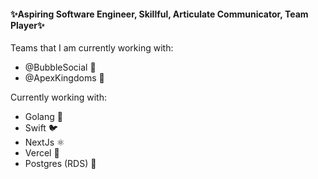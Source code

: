 #### ✨Aspiring Software Engineer, Skillful, Articulate Communicator, Team Player✨

Teams that I am currently working with:

- @BubbleSocial 🫧
- @ApexKingdoms 🦉

Currently working with:

- Golang 🐹
- Swift 🐦
- NextJs ⚛️
- Vercel 🔼
- Postgres (RDS) 🐘
